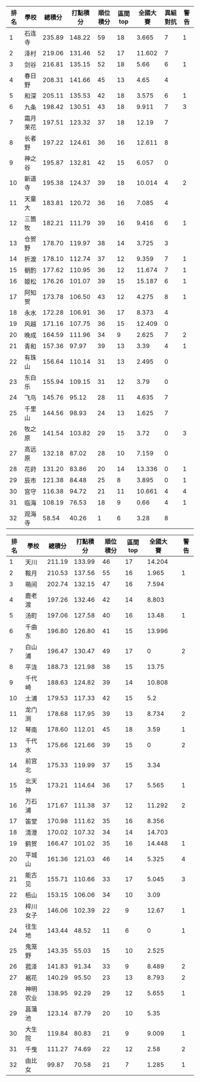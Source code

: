 排名|學校|總積分|打點積分|順位積分|區間top|全國大賽|異組對抗|警告
-|-|-|-|-|-|-|-|-
1|石连寺|235.89 |148.22 |59|18|3.665|7|1
2|泽村|219.06 |131.46 |52|17|11.602|7|
3|剑谷|216.81 |135.15 |52|18|5.66|6|1
4|春日野|208.31 |141.66 |45|13|4.65|4|
5|和深|205.11 |135.53 |42|18|3.575|6|1
6|九条|198.42 |130.51 |43|18|9.911|7|3
7|霜月荣花|197.51 |123.32 |37|18|12.19|7|
8|长者野|197.22 |124.61 |36|16|12.611|8|
9|神之谷|195.87 |132.81 |42|15|6.057|0|
10|新道寺|195.38 |124.37 |39|18|10.014|4|2
11|天童大|183.81 |120.72 |36|16|7.085|4|
12|三箇牧|182.21 |111.79 |39|16|9.416|6|1
13|仓贺野|178.70 |119.97 |38|14|3.725|3|
14|折渡|178.10 |112.74 |37|12|9.359|7|1
15|朝酌|177.62 |110.95 |36|12|11.674|7|1
16|姬松|176.26 |101.07 |39|15|15.187|6|1
17|阿知贺|173.78 |106.50 |43|12|4.275|8|1
18|永水|172.28 |106.91 |36|17|8.373|4|
19|风越|171.16 |107.75 |36|15|12.409|0|
20|晚成|164.59 |111.96 |34|9|2.625|7|2
21|青和|157.36 |97.97 |39|13|3.39|4|1
22|有珠山|156.64 |110.14 |31|13|2.495|0|
23|东白乐|155.94 |109.15 |31|12|3.79|0|
24|飞鸟|145.76 |95.12 |28|11|4.635|7|
25|千里山|144.56 |98.93 |24|13|1.625|7|
26|牧之原|141.54 |103.82 |29|15|3.72|0|3
27|高远原|132.18 |87.02 |28|10|7.159|0|
28|花莳|131.20 |83.86 |20|14|13.336|0|1
29|辰市|121.38 |84.48 |25|8|3.895|0|1
30|宫守|116.38 |94.72 |21|11|10.661|4|4
31|临海|108.19 |76.53 |18|9|0.66|4|1
32|观海寺|58.54 |40.26 |1|6|3.28|8|

排名|學校|總積分|打點積分|順位積分|區間top|全國大賽||警告
-|-|-|-|-|-|-|-|-
1|天川|211.19 |133.99 |46|17|14.204||
2|鞍月|210.53 |137.56 |55|16|1.965||1
3|萌间|202.74 |132.15 |47|16|7.594||
4|鹿老渡|197.26 |132.46 |42|14|8.803||
5|汤町|197.06 |127.58 |40|16|13.48||1
6|千曲东|196.80 |126.80 |41|15|13.996||
7|白山浦|196.47 |130.47 |49|17|0||2
8|平泷|188.73 |121.98 |38|15|13.75||
9|千代崎|188.63 |124.82 |39|14|10.808||
10|土浦|179.53 |117.33 |42|15|5.2||
11|龙门渕|178.68 |117.95 |39|13|8.734||2
12|琴南|178.60 |112.01 |45|18|3.59||1
13|千代水|175.66 |121.66 |39|15|0||2
14|前宫北|175.33 |119.99 |37|15|3.34||
15|北天神|173.21 |114.64 |36|17|5.565||1
16|万石浦|171.67 |111.38 |37|12|11.292||2
17|笛堂|170.98 |111.62 |35|16|8.356||
18|清澄|170.02 |107.32 |34|14|14.703||
19|鹤贺|166.47 |101.02 |35|16|14.448||1
20|平城山|161.36 |121.03 |46|14|5.325||4
21|能古见|155.71 |110.66 |33|17|5.045||3
22|栢山|153.15 |106.06 |34|10|3.09||
23|梓川女子|146.06 |102.39 |22|9|12.67||1
24|往生地|143.44 |48.52 |11|6|0||1
25|鬼笼野|143.35 |55.03 |15|10|2.525||
26|菰泽|141.83 |91.34 |33|9|8.489||2
27|裾花|140.29 |95.50 |23|13|8.793||2
28|神明农业|138.95 |92.29 |29|12|5.655||1
29|菖蒲池|123.14 |87.79 |20|10|5.35||
30|大生院|119.84 |80.83 |21|9|9.009||1
31|千曳|111.27 |74.69 |22|12|2.58||2
32|由比女|99.87 |70.58 |21|7|1.285||1
